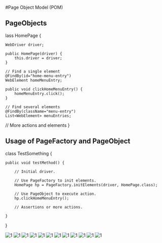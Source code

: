 #Page Object Model (POM)




## PageObjects
lass HomePage {

    WebDriver driver;

    public HomePage(driver) {
        this.driver = driver;
    }

    // Find a single element
    @FindBy(id="home-menu-entry")
    WebElement homeMenuEntry;

    public void clickHomeMenuEntry() {
        homeMenuEntry.click();
    }

    // Find several elements
    @FindBy(className="menu-entry")
    List<WebElement> menuEntries;

   // More actions and elements
}

## Usage of PageFactory and PageObject
class TestSomething {

    public void testMethod() {

        // Initial driver.

        // Use PageFactory to init elements.
        HomePage hp = PageFactory.initElements(driver, HomePage.class);

        // Use PageObject to execute action.
        hp.clickHomeMenuEntry();

        // Assertions or more actions.

    }

}





![1](https://solutionscafe.files.wordpress.com/2014/01/pom.jpg?w=300&h=66)
![1](http://cdn.guru99.com/images/AdvanceSelenium/071514_0722_PageObjectM1.png)
![1](http://cdn.guru99.com/images/AdvanceSelenium/071514_0722_PageObjectM2.png)
![1](http://cdn.guru99.com/images/AdvanceSelenium/071514_0722_PageObjectM3.png)
![1](http://cdn.guru99.com/images/AdvanceSelenium/071514_0722_PageObjectM4.png)
![1](https://solutionscafe.files.wordpress.com/2014/01/untitled14.png)
![1](https://solutionscafe.files.wordpress.com/2014/01/untitled15.png)
![1](https://solutionscafe.files.wordpress.com/2014/01/untitled.png)
![1](https://solutionscafe.files.wordpress.com/2014/01/untitled1.png)
![1](https://solutionscafe.files.wordpress.com/2014/01/untitled18.png)
![1](https://solutionscafe.files.wordpress.com/2014/01/untitled17.png)
![1](https://qxf2.com/blog/wp-content/uploads/2015/06/Gmail_POM-1.jpg)
